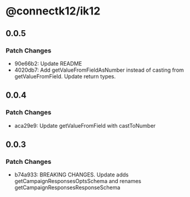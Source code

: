 # @connectk12/ik12

## 0.0.5

### Patch Changes

- 90e66b2: Update README
- 4020db7: Add getValueFromFieldAsNumber instead of casting from getValueFromField. Update return types.

## 0.0.4

### Patch Changes

- aca29e9: Update getValueFromField with castToNumber

## 0.0.3

### Patch Changes

- b74a933: BREAKING CHANGES. Update adds getCampaignResponsesOptsSchema and renames getCampaignResponsesResponseSchema
